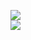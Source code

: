 [![](https://img.shields.io/badge/Made%20With-Github%20Spray-lightgrey.svg?style=for-the-badge&logo=github)](https://github.com/Annihil/github-spray#6997)  
[![](https://i.imgur.com/2DrTn0Z.gif)](https://github.com/Annihil/github-spray)